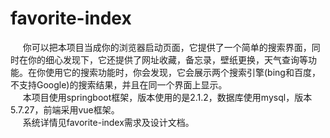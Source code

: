 # favorite-index
&nbsp;&nbsp;&nbsp;&nbsp;&nbsp;你可以把本项目当成你的浏览器启动页面，它提供了一个简单的搜索界面，同时在你的细心发现下，它还提供了网址收藏，备忘录，壁纸更换，天气查询等功能。在你使用它的搜索功能时，你会发现，它会展示两个搜索引擎(bing和百度，不支持Google)的搜索结果，并且在同一个界面上显示。  
&nbsp;&nbsp;&nbsp;&nbsp;&nbsp;本项目使用springboot框架，版本使用的是2.1.2，数据库使用mysql，版本5.7.27，前端采用vue框架。  
&nbsp;&nbsp;&nbsp;&nbsp;&nbsp;系统详情见favorite-index需求及设计文档。